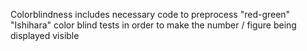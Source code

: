 Colorblindness includes necessary code to preprocess "red-green" "Ishihara" color blind tests in order to make the number / figure being displayed visible


